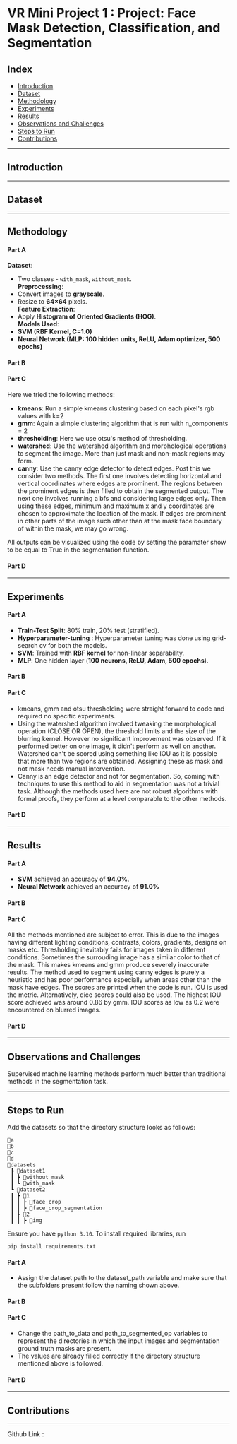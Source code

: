 # VR Mini Project 1 : Project: Face Mask Detection, Classification, and Segmentation

## Index

- [Introduction](#introduction)
- [Dataset](#dataset)
- [Methodology](#methodology)
- [Experiments](#experiments)
- [Results](#results)
- [Observations and Challenges](#observations-and-challenges)
- [Steps to Run](#steps-to-run)
- [Contributions](#contributions)

---

## Introduction

---

## Dataset

---

## Methodology

 #### Part A
**Dataset**: 
   - Two classes - `with_mask`, `without_mask`.  
**Preprocessing**:  
   - Convert images to **grayscale**.  
   - Resize to **64×64** pixels.  
**Feature Extraction**:  
   - Apply **Histogram of Oriented Gradients (HOG)**.  
**Models Used**:  
   - **SVM (RBF Kernel, C=1.0)**  
   - **Neural Network (MLP: 100 hidden units, ReLU, Adam optimizer, 500 epochs)**  

#### Part B

#### Part C
Here we tried the following methods:
- **kmeans**: Run a simple kmeans clustering based on each pixel's rgb values with k=2
- **gmm**: Again a simple clustering algorithm that is run with n_components = 2
- **thresholding**: Here we use otsu's method of thresholding. 
- **watershed**: Use the watershed algorithm and morphological operations to segment the image. More than just mask and non-mask regions may form.
- **canny**: Use the canny edge detector to detect edges. Post this we consider two methods.
The first one involves detecting horizontal and vertical coordinates where edges are prominent. The regions between the prominent 
edges is then filled to obtain the segmented output.
The next one involves running a bfs and considering large edges only. Then using these edges,
minimum and maximum x and y coordinates are chosen to approximate the location of the mask.
If edges are prominent in other parts of the image such other than at the mask face boundary of within the mask, we may go wrong.

All outputs can be visualized using the code by setting the paramater show to be equal to True in the segmentation function.

#### Part D

---

## Experiments

#### Part A
- **Train-Test Split**: 80% train, 20% test (stratified).  
- **Hyperparameter-tuning** : Hyperparameter tuning was done using grid-search cv for both the models.
- **SVM**: Trained with **RBF kernel** for non-linear separability.  
- **MLP**: One hidden layer (**100 neurons, ReLU, Adam, 500 epochs**).  

#### Part B

#### Part C
- kmeans, gmm and otsu thresholding were straight forward to code and required no specific experiments.
- Using the watershed algorithm involved tweaking the morphological operation (CLOSE OR OPEN), the threshold limits 
   and the size of the blurring kernel. However no significant improvement was observed. 
   If it performed better on one image, it didn't perform as well on another.
   Watershed can't be scored using something like IOU as it is possible that more than two regions are obtained.
   Assigning these as mask and not mask needs manual intervention.
- Canny is an edge detector and not for segmentation. So, coming with techniques to use this method to aid in 
   segmentation was not a trivial task. Although the methods used here are not robust algorithms with formal proofs,
   they perform at a level comparable to the other methods.


#### Part D

---

## Results

#### Part A
- **SVM** achieved an accuracy of **94.0%**.
- **Neural Network** achieved an accuracy of **91.0%**

#### Part B

#### Part C
All the methods mentioned are subject to error. This is due to the images having different lighting conditions, contrasts,
colors, gradients, designs on masks etc. Thresholding inevitably fails for images taken in different conditions.
Sometimes the surrouding image has a similar color to that of the mask. This makes kmeans and gmm produce severely inaccurate results.
The method used to segment using canny edges is purely a heuristic and has poor performance especially when areas other than the mask have edges.
The scores are printed when the code is run. IOU is used the metric. Alternatively, dice scores could also be used.
The highest IOU score achieved was around 0.86 by gmm. IOU scores as low as 0.2 were encountered on blurred images.

#### Part D

---

## Observations and Challenges
Supervised machine learning methods perform much better than traditional methods in the segmentation task.

---

## Steps to Run

Add the datasets so that the directory structure looks as follows:

```
📂a
📂b
📂c
📂d
📂datasets
 ┣ 📂dataset1
 ┃ ┣ 📂without_mask
 ┃ ┗ 📂with_mask
 ┗ 📂dataset2
 ┃ ┣ 📂1
 ┃ ┃ ┣ 📂face_crop
 ┃ ┃ ┣ 📂face_crop_segmentation
 ┃ ┣ 📂2
 ┃ ┃ ┣ 📂img
```

Ensure you have `python 3.10`. To install required libraries, run 

```
pip install requirements.txt
```

#### Part A
- Assign the dataset path to the dataset_path variable and make sure that the subfolders present follow the naming shown above.

#### Part B

#### Part C
- Change the path_to_data and path_to_segmented_op variables to represent the directories in which the input images and segmentation ground truth masks are present.
- The values are already filled correctly if the directory structure mentioned above is followed.

#### Part D

---

## Contributions

---

Github Link : 
